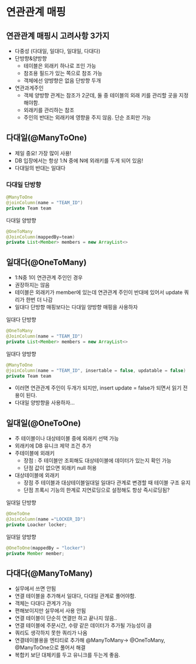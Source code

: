 # 연관관계 매핑

## 연관관계 매핑시 고려사항 3가지

- 다중성 (다대일, 일대다, 일대일, 다대다)
- 단방향&양방향
    - 테이블은 외래키 하나로 조인 가능
    - 참조용 필드가 있는 쪽으로 참조 가능
    - 객체에선 양뱡향은 없음 단방향 두개
- 연관과게주인
    - 객체 양방향 관계는 참조가 2군데, 둘 중 테이블의 외래 키를 관리할 곳을 지정해야함.
    - 외래키를 관리하는 참조
    - 주인의 반대는 외래키에 영향을 주지 않음. 단순 조회만 가능

## 다대일(@ManyToOne)

- 제일 중요! 가장 많이 사용!
- DB 입장에서는 항상 1:N 중에 N에 외래키를 두게 되어 있음!
- 다대일의 반대는 일대다

### 다대일 단방향

```java
@ManyToOne
@joinColumn(name = "TEAM_ID")
private Team team
```

다대일 양방향

```java
@OneToMany
@JoinColumn(mappedBy=team)
private List<Member> members = new ArrayList<>
```

## 일대다(@OneToMany)

- 1:N중 1이 연관관계 주인인 경우
- 권장하지는 않음
- 테이블은 외래키가 member에 있는데 연관관계 주인이 반대에 있어서 update 쿼리가 한번 더 나감
- 일대다 단방향 매핑보다는 다대일 양방향 매핑을 사용하자

일대다 단방향

```java
@OneToMany
@JoinColumn(name = "TEAM_ID")
private List<Member> members = new ArrayList<>
```

일대다 양방향

```java
@ManyToOne
@joinColumn(name = "TEAM_ID", insertable = false, updatable = false)
private Team team
```

- 이러면 연관관계 주인이 두개가 되지만, insert update = false가 되면서 읽기 전용이 된다.
- 다대일 양방향을 사용하자...

## 일대일(@OneToOne)

- 주 테이블이나 대상테이블 중에 외래키 선택 가능
- 외래키에 DB 유니크 제약 조건 추가
- 주테이블에 외래키
    - 장점 : 주 테이블만 조회해도 대상테이블에 데이터가 있는지 확인 가능
    - 단점 값이 없으면 외래키 null 허용
- 대상테이블에 외래키
    - 장점 주 테이블과 대상테이블일대일 일대다 관계로 변경할 때 테이블 구조 유지
    - 단점 프록시 기능의 한계로 지연로딩으로 설정해도 항상 즉시로딩됨?

일대일 단방향

```java
@OneToOne
@JoinColumn(name ="LOCKER_ID")
private Loacker locker;
```

일대일 양방향

```java
@OneToOne(mappedBy = "locker")
private Member member;
```

## 다대다(@ManyToMany)

- 실무에서 쓰면 안됨
- 연결 테이블을 추가해서 일대다, 다대일 관계로 풀어야함.
- 객체는 다대다 관계가 가능
- 편해보이지만 실무에서 사용 안됨
- 연결 테이블이 단순히 연결만 하고 끝나지 않음..
- 연결 테이블에 주문시간, 수량 같은 데이터가 추가될 가능성이 큼
- 쿼리도 생각하지 못한 쿼리가 나옴
- 연결테이블용을 엔티티로 추가해 @ManyToMany→  @OneToMany, @ManyToOne으로  풀어서 해결
- 복합키 보단 대체키를 두고 유니크를 두는게 좋음.